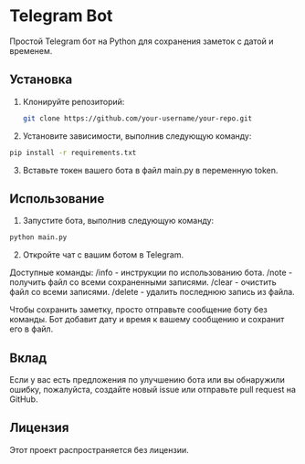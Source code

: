 # Telegram Bot

Простой Telegram бот на Python для сохранения заметок с датой и временем.

## Установка

1. Клонируйте репозиторий:

   ```sh
   git clone https://github.com/your-username/your-repo.git
   ```
2. Установите зависимости, выполнив следующую команду:

```sh
pip install -r requirements.txt
```
3. Вставьте токен вашего бота в файл main.py в переменную token.

## Использование

1. Запустите бота, выполнив следующую команду:

```sh
python main.py
```
2. Откройте чат с вашим ботом в Telegram.

Доступные команды:
    /info - инструкции по использованию бота.
    /note - получить файл со всеми сохраненными записями.
    /clear - очистить файл со всеми записями.
    /delete - удалить последнюю запись из файла.

Чтобы сохранить заметку, просто отправьте сообщение боту без команды. Бот добавит дату и время к вашему сообщению и сохранит его в файл.

## Вклад

Если у вас есть предложения по улучшению бота или вы обнаружили ошибку, пожалуйста, создайте новый issue или отправьте pull request на GitHub.

## Лицензия

Этот проект распространяется без лицензии.
